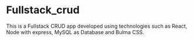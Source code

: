 # Fullstack_crud
This is a Fullstack CRUD app developed using technologies such as React, Node with express, MySQL as Database and Bulma CSS.
